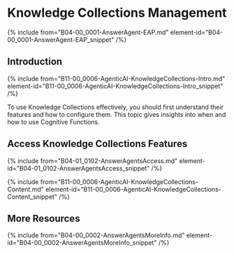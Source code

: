 # Knowledge Collections Management

{% include from="B04-00_0001-AnswerAgent-EAP.md" element-id="B04-00_0001-AnswerAgent-EAP_snippet" /%}


## Introduction

{% include from="B11-00_0006-AgenticAI-KnowledgeCollections-Intro.md" element-id="B11-00_0006-AgenticAI-KnowledgeCollections-Intro_snippet" /%}

To use Knowledge Collections effectively, you should first understand their features and how to configure them. This topic gives insights into when and how to use Cognitive Functions.


## Access Knowledge Collections Features

{% include from="B04-01_0102-AnswerAgentsAccess.md" element-id="B04-01_0102-AnswerAgentsAccess_snippet" /%}

{% include from="B11-00_0006-AgenticAI-KnowledgeCollections-Content.md" element-id="B11-00_0006-AgenticAI-KnowledgeCollections-Content_snippet" /%}


## More Resources

{% include from="B04-00_0002-AnswerAgentsMoreInfo.md" element-id="B04-00_0002-AnswerAgentsMoreInfo_snippet" /%}
